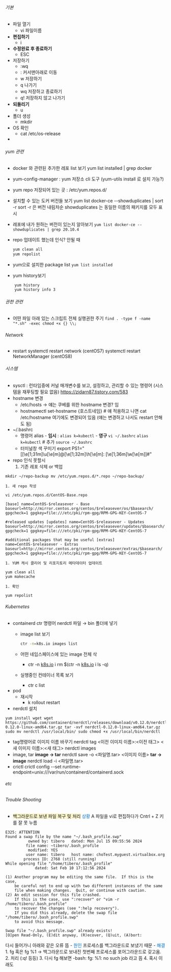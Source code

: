 
###### 기본
- 파일 열기
    - vi  파일이름
- **편집하기**
    - i
- **수정완료 후 종료하기**
    - ESC
- 저장하기
    - :wq
    - : 커서맨아래로 이동
    - w 저장하기
    - q 나가기
    - wq 저장하고 종료하기
    - q! 저장하지 않고 나가기
- **되돌리기**
    - u
- 폴더 생성
	- mkdir
- OS 확인
	- cat /etc/os-release
- 
###### yum 관련
- docker 와 관련된 추가한 레포 list 보기
    yum list installed | grep docker
- yum-config-manager : yum 저장소 cli 도구 (yum-utils install 로 설치 가능?)
- yum repo 저장되어 있는 곳 : /etc/yum.repos.d/
- 설치할 수 있는 도커 버전들 보기
  yum list docker-ce --showduplicates | sort -r
  sort -r 은 버전 내림차순
  showduplicates 는 동일한 이름의 패키지를 모두 표시

- 레포에 내가 원하는 버전이 있는지 알아보기
    `yum list docker-ce --showduplicates | grep 20.10.4`
- repo 업데이트 했는데 인식? 안될 때
    ```bash
    yum clean all
    yum repolist
    ```
- yum으로 설치한 package list
    `yum list installed`
- yum history보기

```sehll
    yum history
    yum history info 3
```

###### 권한 관련
- 어떤 파일 아래 있는 스크립트 전체 실행권한 주기
  `find . -type f -name "*.sh" -exec chmod +x {} \\;`
###### Network
- restart
  systemctl restart network (centOS7)
  systemctl restart NetworkManager (centOS8)
###### 시스템
- sysctl : 런타임중에 커널 매개변수를 보고, 설정하고, 관리할 수 있는 명령어 (시스템을 재푸팅할 필요 없음)
  https://zidarn87.tistory.com/583
- hostname 변경
	- /etc/hosts → 얘는 쿠베를 위한 hostname 변경? 임
	- hostnamectl set-hostname {호스트네임} # 얘 적용하고 나면 cat /etc/hostname 여기에도 변경되어 있음 (얘는 변경하고 나서도 restart 안해도 됨)
- ~/.bashrc
	- 명령어 alias
		  - **임시** : `alias k=kubectl`
		  - **영구**
		  `vi ~/.bashrc` 
		  `alias k=kubectl` # 추가 
		  `source ~/.bashrc`
	- 터미널창 색 꾸미기
	  export PS1="[\[\e[1;31m\]\u\[\e[m\]@\[\e[1;32m\]\h\[\e[m\]: \[\e[1;36m\]\w\[\e[m\]]#"
- repo 인식 못할시
	1. 기존 레포 삭제 or 백업
```Shell
mkdir ~/repo-backup mv /etc/yum.repos.d/*.repo ~/repo-backup/
```
	1. 새 repo 작성
```Shell
vi /etc/yum.repos.d/CentOS-Base.repo

[base] name=CentOS-$releasever - Base baseurl=http://mirror.centos.org/centos/$releasever/os/$basearch/ gpgcheck=1 gpgkey=file:///etc/pki/rpm-gpg/RPM-GPG-KEY-CentOS-7

#released updates [updates] name=CentOS-$releasever - Updates baseurl=http://mirror.centos.org/centos/$releasever/updates/$basearch/ gpgcheck=1 gpgkey=file:///etc/pki/rpm-gpg/RPM-GPG-KEY-CentOS-7

#additional packages that may be useful [extras] name=CentOS-$releasever - Extras baseurl=http://mirror.centos.org/centos/$releasever/extras/$basearch/ gpgcheck=1 gpgkey=file:///etc/pki/rpm-gpg/RPM-GPG-KEY-CentOS-7
```
	1. YUM 캐시 클리어 및 리포지토리 메타데이터 업데이트
```Shell
yum clean all 
yum makecache
```
	1. 확인
```Shell
yum repolist
```

###### Kubernetes
- containerd ctr 명령어
    nerdctl 파일 → bin 폴더에 넣기
    - image list 보기
        ```bash
        ctr -n=k8s.io images list
        ```
        
    - 어떤 네임스페이스에 있는 image 전체 삭
        - ctr -n [k8s.io](http://k8s.io/) i rm $(ctr -n [k8s.io](http://k8s.io/) i ls -q)
    - 실행중인 컨테이너 목록 보기
        - ctr c list
- pod
	- 재시작
		- k rollout restart
- nerdctl
  설치
```Shell
yum install wget wget https://github.com/containerd/nerdctl/releases/download/v0.12.0/nerdctl-0.12.0-linux-amd64.tar.gz tar -xvf nerdctl-0.12.0-linux-amd64.tar.gz sudo mv nerdctl /usr/local/bin/ sudo chmod +x /usr/local/bin/nerdctl
```
- tag명령어로 이미지 이름 바꾸기
  nerdctl tag <이전 이미지 이름>:<이전 태그> <새 이미지 이름>:<새 태그>
  nerdctl images
- image, tar
  **image → tar**
  nerdctl save -o <파일명.tar> <이미지 이름>
  **tar → image**
  nerdctl load -i <파일명.tar>
- crictl
    crictl config --set runtime-endpoint=unix:///var/run/containerd/containerd.sock
###### etc

###### Trouble Shooting
 - <span style="background:rgba(240, 200, 0, 0.2)">백그라운드로 보낸 파일 복구 및 처리</span>
<font color="#0070c0">상황</font> 
   A 파일을 vi로 편집하다가 Cntrl + Z 키를 잘 못 누름
```
E325: ATTENTION
Found a swap file by the name "~/.bash_profile.swp"
          owned by: tibero   dated: Mon Jul 15 09:55:56 2024
         file name: ~tibero/.bash_profile
          modified: YES
         user name: tibero   host name: choTest.myguest.virtualbox.org
        process ID: 2768 (still running)
While opening file "/home/tibero/.bash_profile"
             dated: Sat Feb 10 17:12:56 2024

(1) Another program may be editing the same file.  If this is the case,
    be careful not to end up with two different instances of the same
    file when making changes.  Quit, or continue with caution.
(2) An edit session for this file crashed.
    If this is the case, use ":recover" or "vim -r /home/tibero/.bash_profile"
    to recover the changes (see ":help recovery").
    If you did this already, delete the swap file "/home/tibero/.bash_profile.swp"
    to avoid this message.

Swap file "~/.bash_profile.swp" already exists!
[O]pen Read-Only, (E)dit anyway, (R)ecover, (Q)uit, (A)bort:
```
   다시 들어가니 아래와 같은 오류 뜸
	-  <font color="#0070c0">원인</font>
		프로세스를 백그라운드로 보냈기 때문
	 - <font color="#0070c0">해결</font>
	   1. fg 혹은 fg %1 -> 백그라운드로 보내진 첫번째 프로세스를 포어그라운드로 갖고옴.
	   2. 처리 (:q! 등등)
	   3. 다시 fg 해보면 -bash: fg: %1: no such job 라고 뜸
	   4. 혹시 이래도 